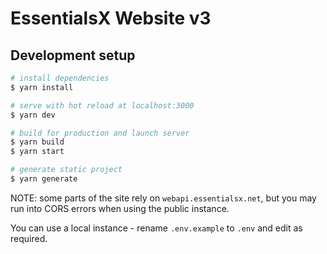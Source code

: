# EssentialsX Website v3

## Development setup

```bash
# install dependencies
$ yarn install

# serve with hot reload at localhost:3000
$ yarn dev

# build for production and launch server
$ yarn build
$ yarn start

# generate static project
$ yarn generate
```

NOTE: some parts of the site rely on `webapi.essentialsx.net`, but you may run into CORS errors when using the public instance.

You can use a local instance - rename `.env.example` to `.env` and edit as required.
